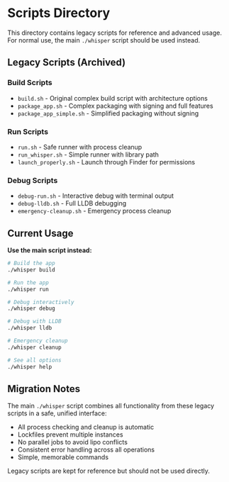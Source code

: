 # Scripts Directory

This directory contains legacy scripts for reference and advanced usage. For normal use, the main `./whisper` script should be used instead.

## Legacy Scripts (Archived)

### Build Scripts

- `build.sh` - Original complex build script with architecture options
- `package_app.sh` - Complex packaging with signing and full features
- `package_app_simple.sh` - Simplified packaging without signing

### Run Scripts

- `run.sh` - Safe runner with process cleanup
- `run_whisper.sh` - Simple runner with library path
- `launch_properly.sh` - Launch through Finder for permissions

### Debug Scripts

- `debug-run.sh` - Interactive debug with terminal output
- `debug-lldb.sh` - Full LLDB debugging
- `emergency-cleanup.sh` - Emergency process cleanup

## Current Usage

**Use the main script instead:**

```bash
# Build the app
./whisper build

# Run the app
./whisper run

# Debug interactively
./whisper debug

# Debug with LLDB
./whisper lldb

# Emergency cleanup
./whisper cleanup

# See all options
./whisper help
```

## Migration Notes

The main `./whisper` script combines all functionality from these legacy scripts in a safe, unified interface:

- All process checking and cleanup is automatic
- Lockfiles prevent multiple instances
- No parallel jobs to avoid lipo conflicts
- Consistent error handling across all operations
- Simple, memorable commands

Legacy scripts are kept for reference but should not be used directly.
